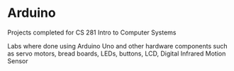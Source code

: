 # Arduino

Projects completed for CS 281 Intro to Computer Systems

Labs where done using Arduino Uno and other hardware components such as servo motors, bread boards, LEDs, buttons, LCD, Digital Infrared Motion Sensor
